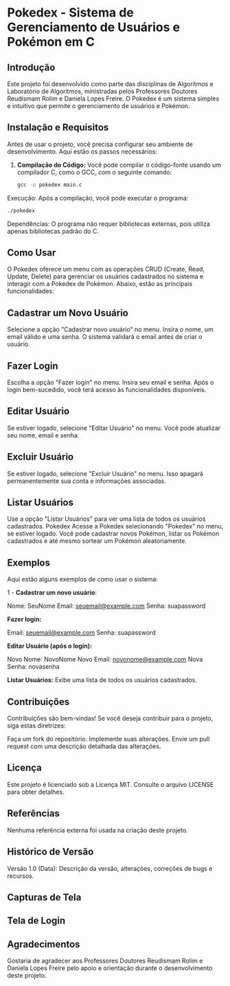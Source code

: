 # Pokedex - Sistema de Gerenciamento de Usuários e Pokémon em C

## Introdução

Este projeto foi desenvolvido como parte das disciplinas de Algoritmos e Laboratório de Algoritmos, ministradas pelos Professores Doutores Reudismam Rolim e Daniela Lopes Freire. O Pokedex é um sistema simples e intuitivo que permite o gerenciamento de usuários e Pokémon.

## Instalação e Requisitos

Antes de usar o projeto, você precisa configurar seu ambiente de desenvolvimento. Aqui estão os passos necessários:

1. **Compilação do Código:** Você pode compilar o código-fonte usando um compilador C, como o GCC, com o seguinte comando:

   ```sh
   gcc -o pokedex main.c

Execução: Após a compilação, você pode executar o programa:
 ```sh
 ./pokedex
 ```

Dependências: O programa não requer bibliotecas externas, pois utiliza apenas bibliotecas padrão do C.

## Como Usar
O Pokedex oferece um menu com as operações CRUD (Create, Read, Update, Delete) para gerenciar os usuários cadastrados no sistema e interagir com a Pokedex de Pokémon. Abaixo, estão as principais funcionalidades:

## Cadastrar um Novo Usuário
Selecione a opção "Cadastrar novo usuário" no menu.
Insira o nome, um email válido e uma senha.
O sistema validará o email antes de criar o usuário.

## Fazer Login
Escolha a opção "Fazer login" no menu.
Insira seu email e senha.
Após o login bem-sucedido, você terá acesso às funcionalidades disponíveis.

## Editar Usuário
Se estiver logado, selecione "Editar Usuário" no menu.
Você pode atualizar seu nome, email e senha.

## Excluir Usuário
Se estiver logado, selecione "Excluir Usuário" no menu.
Isso apagará permanentemente sua conta e informações associadas.

## Listar Usuários
Use a opção "Listar Usuários" para ver uma lista de todos os usuários cadastrados.
Pokedex
Acesse a Pokedex selecionando "Pokedex" no menu, se estiver logado.
Você pode cadastrar novos Pokémon, listar os Pokémon cadastrados e até mesmo sortear um Pokémon aleatoriamente.

## Exemplos
Aqui estão alguns exemplos de como usar o sistema:

1 - **Cadastrar um novo usuário**:

Nome: SeuNome
Email: seuemail@example.com
Senha: suapassword

**Fazer login:**

Email: seuemail@example.com
Senha: suapassword

**Editar Usuário (após o login):**

Novo Nome: NovoNome
Novo Email: novonome@example.com
Nova Senha: novasenha

**Listar Usuários:** Exibe uma lista de todos os usuários cadastrados.

## Contribuições
Contribuições são bem-vindas! Se você deseja contribuir para o projeto, siga estas diretrizes:

Faça um fork do repositório.
Implemente suas alterações.
Envie um pull request com uma descrição detalhada das alterações.

## Licença
Este projeto é licenciado sob a Licença MIT. Consulte o arquivo LICENSE para obter detalhes.

## Referências
Nenhuma referência externa foi usada na criação deste projeto.

## Histórico de Versão
Versão 1.0 (Data): Descrição da versão, alterações, correções de bugs e recursos.

## Capturas de Tela

## Tela de Login

## Agradecimentos
Gostaria de agradecer aos Professores Doutores Reudismam Rolim e Daniela Lopes Freire pelo apoio e orientação durante o desenvolvimento deste projeto.





